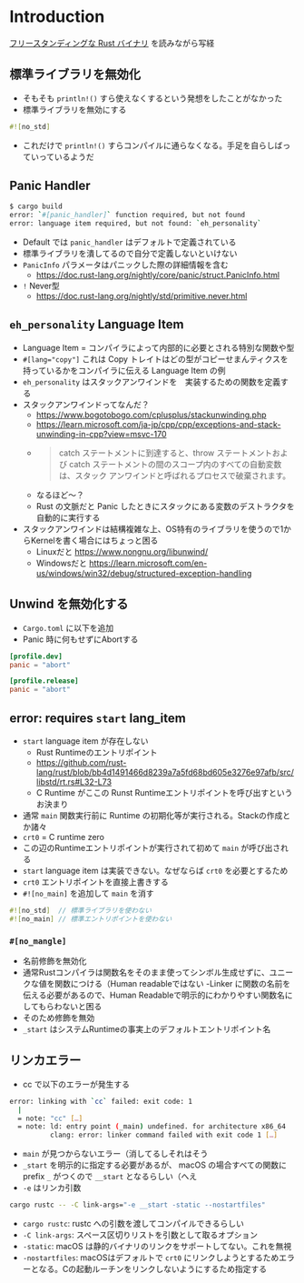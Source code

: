 # Introduction

[フリースタンディングな Rust バイナリ](https://os.phil-opp.com/ja/freestanding-rust-binary/) を読みながら写経

## 標準ライブラリを無効化

- そもそも `println!()` すら使えなくするという発想をしたことがなかった
- 標準ライブラリを無効にする

```rust
#![no_std]
```

- これだけで `println!()` すらコンパイルに通らなくなる。手足を自らしばっていっているようだ

## Panic Handler

```bash
$ cargo build
error: `#[panic_handler]` function required, but not found
error: language item required, but not found: `eh_personality`
```

- Default では `panic_handler` はデフォルトで定義されている
- 標準ライブラリを潰してるので自分で定義しないといけない
- `PanicInfo` パラメータはパニックした際の詳細情報を含む
    - https://doc.rust-lang.org/nightly/core/panic/struct.PanicInfo.html
- `!` Never型
    - https://doc.rust-lang.org/nightly/std/primitive.never.html

## `eh_personality` Language Item

- Language Item = コンパイラによって内部的に必要とされる特別な関数や型
- `#[lang="copy"]` これは Copy トレイトはどの型がコピーせまんティクスを持っているかをコンパイラに伝える Language Item の例
- `eh_personality` はスタックアンワインドを　実装するための関数を定義する
- スタックアンワインドってなんだ？
    - https://www.bogotobogo.com/cplusplus/stackunwinding.php
    - https://learn.microsoft.com/ja-jp/cpp/cpp/exceptions-and-stack-unwinding-in-cpp?view=msvc-170
    - > catch ステートメントに到達すると、throw ステートメントおよび catch ステートメントの間のスコープ内のすべての自動変数は、スタック アンワインドと呼ばれるプロセスで破棄されます。
    - なるほど〜？
    - Rust の文脈だと Panic したときにスタックにある変数のデストラクタを自動的に実行する
- スタックアンワインドは結構複雑な上、OS特有のライブラリを使うので1からKernelを書く場合にはちょっと困る
    - Linuxだと https://www.nongnu.org/libunwind/
    - Windowsだと https://learn.microsoft.com/en-us/windows/win32/debug/structured-exception-handling

## Unwind を無効化する

- `Cargo.toml` に以下を追加
- Panic 時に何もせずにAbortする

```toml
[profile.dev]
panic = "abort"

[profile.release]
panic = "abort"
```

## error: requires `start` lang_item

- `start` language item が存在しない
    - Rust Runtimeのエントリポイント
    - https://github.com/rust-lang/rust/blob/bb4d1491466d8239a7a5fd68bd605e3276e97afb/src/libstd/rt.rs#L32-L73
    - C Runtime がここの Runst Runtimeエントリポイントを呼び出すというお決まり
- 通常 `main` 関数実行前に Runtime の初期化等が実行される。Stackの作成とか諸々
- `crt0` = C runtime zero
- この辺のRuntimeエントリポイントが実行されて初めて `main` が呼び出される
- `start` language item は実装できない。なぜならば `crt0` を必要とするため
- `crt0` エントリポイントを直接上書きする
- `#![no_main]` を追加して `main` を消す

```rust
#![no_std]  // 標準ライブラリを使わない
#![no_main] // 標準エントリポイントを使わない
```

### `#[no_mangle]`

- 名前修飾を無効化
- 通常Rustコンパイラは関数名をそのまま使ってシンボル生成せずに、ユニークな値を関数につける（Human readableではない
-Linker に関数の名前を伝える必要があるので、Human Readableで明示的にわかりやすい関数名にしてもらわないと困る
- そのため修飾を無効
- `_start` はシステムRuntimeの事実上のデフォルトエントリポイント名

## リンカエラー

- cc で以下のエラーが発生する

```bash
error: linking with `cc` failed: exit code: 1
  |
  = note: "cc" […]
  = note: ld: entry point (_main) undefined. for architecture x86_64
          clang: error: linker command failed with exit code 1 […]
```

- `main` が見つからないエラー（消してるしそれはそう
- `_start` を明示的に指定する必要があるが、 macOS の場合すべての関数に prefix `_` がつくので `__start` となるらしい（へえ
- `-e` はリンカ引数

```bash
cargo rustc -- -C link-args="-e __start -static --nostartfiles"
```

- `cargo rustc`: rustc への引数を渡してコンパイルできるらしい
- `-C link-args`: スペース区切りリストを引数として取るオプション
- `-static`: macOS は静的バイナリのリンクをサポートしてない。これを無視
- `-nostartfiles`: macOSはデフォルトで `crt0` にリンクしようとするためエラーとなる。Cの起動ルーチンをリンクしないようにするため指定する
